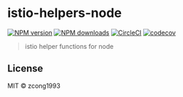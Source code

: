 # istio-helpers-node

[![NPM version](https://img.shields.io/npm/v/@zcong/istio-helpers.svg?style=flat)](https://npmjs.com/package/@zcong/istio-helpers) [![NPM downloads](https://img.shields.io/npm/dm/@zcong/istio-helpers.svg?style=flat)](https://npmjs.com/package/@zcong/istio-helpers) [![CircleCI](https://circleci.com/gh/zcong1993/istio-helpers-node/tree/master.svg?style=shield)](https://circleci.com/gh/zcong1993/istio-helpers-node/tree/master) [![codecov](https://codecov.io/gh/zcong1993/istio-helpers-node/branch/master/graph/badge.svg)](https://codecov.io/gh/zcong1993/istio-helpers-node)

> istio helper functions for node

## License

MIT &copy; zcong1993
